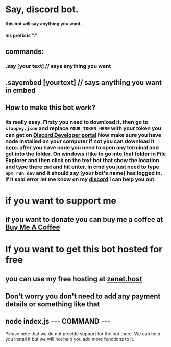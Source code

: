 # Say, discord bot.
#### this bot will say anything you want.
#### his prefix is "." 
## commands:
### .say [your text] // says anything you want
## .sayembed [yourtext] // says anything you want in embed

## How to make this bot work?
### its really easy. Firsty you need to download it, then go to `slappey.json` and replace `YOUR_TOKEN_HERE` with your token you can get on [Discord Developer portal][1] Now make sure you have node installed on your computer if not you can download it [here.][2] after you have node you need to open any terminal and get into the folder. On windows i like to go into that folder in File Explorer and then click on the text bot that show the location and type there `cmd` and hit enter. In cmd you just need to type `npm run dev` and it should say [your bot's name] has logged in. If it said error let me know on my [discord][3] i can help you out.

# if you want to support me
## if you want to donate you can buy me a coffee at [Buy Me A Coffee](https://www.buymeacoffee.com/p33t "Buy Me A Coffee")

# If you want to get this bot hosted for free
## you can use my free hosting at [zenet.host](https://zenet.host "zenet.host")
## Don't worry you don't need to add any payment details or something like that 
## node index.js    --- COMMAND ---
Please note that we do not provide support for the bot there. We can help you install it but we will not help you add more functions to it.



[1]: https://discord.com/developers/applications "Discord Developer Portal"
[2]: https://nodejs.org/en/ "here"
[3]: https://discord.gg/p9HqGJp4mv "discord"


